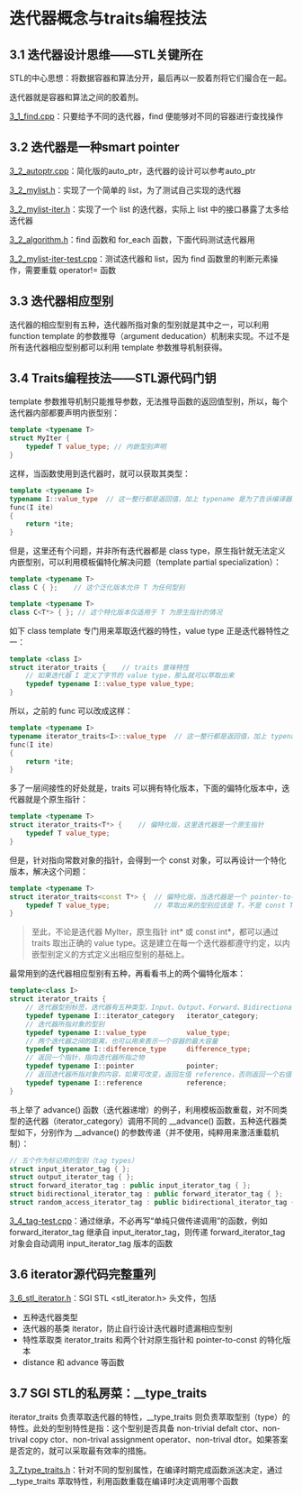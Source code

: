 # 迭代器概念与traits编程技法

## 3.1 迭代器设计思维——STL关键所在

STL的中心思想：将数据容器和算法分开，最后再以一胶着剂将它们撮合在一起。

迭代器就是容器和算法之间的胶着剂。

[3_1_find.cpp](3_1_find.cpp)：只要给予不同的迭代器，find 便能够对不同的容器进行查找操作

## 3.2 迭代器是一种smart pointer

[3_2_autoptr.cpp](3_2_autoptr.cpp)：简化版的auto_ptr，迭代器的设计可以参考auto_ptr

[3_2_mylist.h](3_2_mylist.h)：实现了一个简单的 list，为了测试自己实现的迭代器

[3_2_mylist-iter.h](3_2_mylist-iter.h)：实现了一个 list 的迭代器，实际上 list 中的接口暴露了太多给迭代器

[3_2_algorithm.h](3_2_algorithm.h)：find 函数和 for_each 函数，下面代码测试迭代器用

[3_2_mylist-iter-test.cpp](3_2_mylist-iter-test.cpp)：测试迭代器和 list，因为 find 函数里的判断元素操作，需要重载 operator!= 函数

## 3.3 迭代器相应型别

迭代器的相应型别有五种，迭代器所指对象的型别就是其中之一，可以利用 function template 的参数推导（argument deducation）机制来实现。不过不是所有迭代器相应型别都可以利用 template 参数推导机制获得。

## 3.4 Traits编程技法——STL源代码门钥

template 参数推导机制只能推导参数，无法推导函数的返回值型别，所以，每个迭代器内部都要声明内嵌型别：

```cpp
template <typename T>
struct MyIter {
    typedef T value_type; // 内嵌型别声明
}
```

这样，当函数使用到迭代器时，就可以获取其类型：

```cpp
template <typename I>
typename I::value_type  // 这一整行都是返回值，加上 typename 是为了告诉编译器这是一个型别
func(I ite)
{
    return *ite;
}
```

但是，这里还有个问题，并非所有迭代器都是 class type，原生指针就无法定义内嵌型别，可以利用模板偏特化解决问题（template partial specialization）：
```cpp
template <typename T>
class C { };    // 这个泛化版本允许 T 为任何型别

template <typename T>
class C<T*> { }; // 这个特化版本仅适用于 T 为原生指针的情况
```

如下 class template 专门用来萃取迭代器的特性，value type 正是迭代器特性之一：
```cpp
template <class I>
struct iterator_traits {    // traits 意味特性
    // 如果迭代器 I 定义了字节的 value type，那么就可以萃取出来
    typedef typename I::value_type value_type;
}
```

所以，之前的 func 可以改成这样：
```cpp
template <typename I>
typename iterator_traits<I>::value_type  // 这一整行都是返回值，加上 typename 是为了告诉编译器这是一个型别
func(I ite)
{
    return *ite;
}
```

多了一层间接性的好处就是，traits 可以拥有特化版本，下面的偏特化版本中，迭代器就是个原生指针：
```cpp
template <typename T>
struct iterator_traits<T*> {    // 偏特化版，这里迭代器是一个原生指针
    typedef T value_type;
}
```

但是，针对指向常数对象的指针，会得到一个 const 对象，可以再设计一个特化版本，解决这个问题：
```cpp
template <typename T>
struct iterator_traits<const T*> {  // 偏特化版，当迭代器是一个 pointer-to-const 时
    typedef T value_type;           // 萃取出来的型别应该是 T，不是 const T
}
```

> 至此，不论是迭代器 MyIter，原生指针 int* 或 const int*，都可以通过 traits 取出正确的 value type。这是建立在每一个迭代器都遵守约定，以内嵌型别定义的方式定义出相应型别的基础上。

最常用到的迭代器相应型别有五种，再看看书上的两个偏特化版本：
```cpp
template<class I>
struct iterator_traits {
    // 迭代器型别标签，迭代器有五种类型，Input、Output、Forward、Bidirectional、Random Access，其中后三种都用了继承
    typedef typename I::iterator_category   iterator_category;
    // 迭代器所指对象的型别
    typedef typename I::value_type          value_type;
    // 两个迭代器之间的距离，也可以用来表示一个容器的最大容量
    typedef typename I::difference_type     difference_type;
    // 返回一个指针，指向迭代器所指之物
    typedef typename I::pointer             pointer;
    // 返回迭代器所指对象的内容，如果可改变，返回左值 reference，否则返回一个右值 const reference
    typedef typename I::reference           reference;
}
```

书上举了 advance() 函数（迭代器递增）的例子，利用模板函数重载，对不同类型的迭代器（iterator_category）调用不同的 __advance() 函数，五种迭代器类型如下，分别作为 __advance() 的参数传递（并不使用，纯粹用来激活重载机制）：
```cpp
// 五个作为标记用的型别（tag types）
struct input_iterator_tag { };
struct output_iterator_tag { };
struct forward_iterator_tag : public input_iterator_tag { };
struct bidirectional_iterator_tag : public forward_iterator_tag { };
struct random_access_iterator_tag : public bidirectional_iterator_tag { };
```

[3_4_tag-test.cpp](3_4_tag-test.cpp)：通过继承，不必再写“单纯只做传递调用”的函数，例如 forward_iterator_tag 继承自 input_iterator_tag，则传递 forward_iterator_tag 对象会自动调用 input_iterator_tag 版本的函数

## 3.6 iterator源代码完整重列

[3_6_stl_iterator.h](3_6_stl_iterator.h)：SGI STL <stl_iterator.h> 头文件，包括
- 五种迭代器类型
- 迭代器的基类 iterator，防止自行设计迭代器时遗漏相应型别
- 特性萃取类 iterator_traits 和两个针对原生指针和 pointer-to-const 的特化版本
- distance 和 advance 等函数

## 3.7 SGI STL的私房菜：__type_traits

iterator_traits 负责萃取迭代器的特性，__type_traits 则负责萃取型别（type）的特性。此处的型别特性是指：这个型别是否具备 non-trivial defalt ctor、non-trival copy ctor、non-trival assignment operator、non-trival dtor。如果答案是否定的，就可以采取最有效率的措施。

[3_7_type_traits.h](3_7_type_traits.h)：针对不同的型别属性，在编译时期完成函数派送决定，通过 __type_traits 萃取特性，利用函数重载在编译时决定调用哪个函数